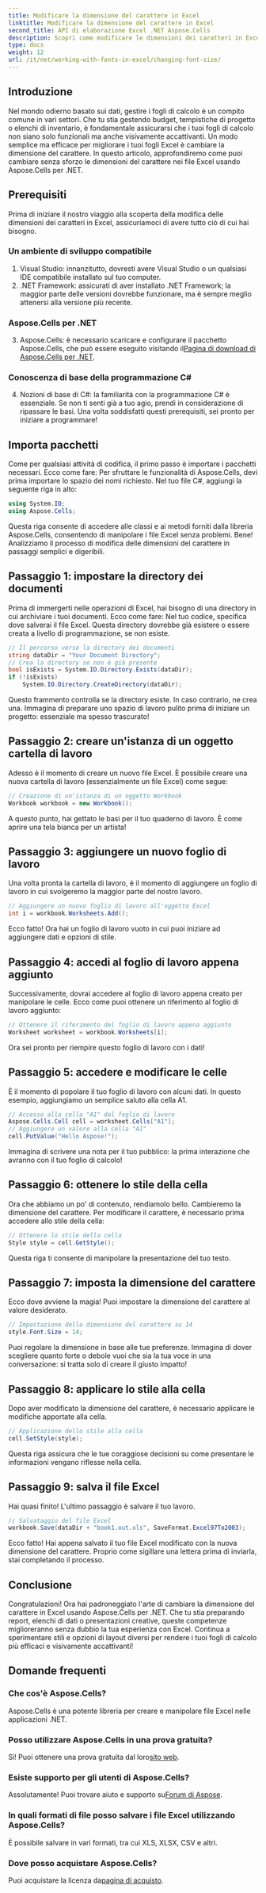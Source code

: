 ```yaml
---
title: Modificare la dimensione del carattere in Excel
linktitle: Modificare la dimensione del carattere in Excel
second_title: API di elaborazione Excel .NET Aspose.Cells
description: Scopri come modificare le dimensioni dei caratteri in Excel con Aspose.Cells per .NET. Questa semplice guida ti accompagna passo dopo passo nella codifica per rendere i tuoi fogli di calcolo più accattivanti.
type: docs
weight: 12
url: /it/net/working-with-fonts-in-excel/changing-font-size/
---
```

## Introduzione
Nel mondo odierno basato sui dati, gestire i fogli di calcolo è un compito comune in vari settori. Che tu stia gestendo budget, tempistiche di progetto o elenchi di inventario, è fondamentale assicurarsi che i tuoi fogli di calcolo non siano solo funzionali ma anche visivamente accattivanti. Un modo semplice ma efficace per migliorare i tuoi fogli Excel è cambiare la dimensione del carattere. In questo articolo, approfondiremo come puoi cambiare senza sforzo le dimensioni del carattere nei file Excel usando Aspose.Cells per .NET. 
## Prerequisiti
Prima di iniziare il nostro viaggio alla scoperta della modifica delle dimensioni dei caratteri in Excel, assicuriamoci di avere tutto ciò di cui hai bisogno.
### Un ambiente di sviluppo compatibile
1. Visual Studio: innanzitutto, dovresti avere Visual Studio o un qualsiasi IDE compatibile installato sul tuo computer.
2. .NET Framework: assicurati di aver installato .NET Framework; la maggior parte delle versioni dovrebbe funzionare, ma è sempre meglio attenersi alla versione più recente.
### Aspose.Cells per .NET
3.  Aspose.Cells: è necessario scaricare e configurare il pacchetto Aspose.Cells, che può essere eseguito visitando il[Pagina di download di Aspose.Cells per .NET](https://releases.aspose.com/cells/net/).
### Conoscenza di base della programmazione C#
4. Nozioni di base di C#: la familiarità con la programmazione C# è essenziale. Se non ti senti già a tuo agio, prendi in considerazione di ripassare le basi. 
Una volta soddisfatti questi prerequisiti, sei pronto per iniziare a programmare!
## Importa pacchetti
Come per qualsiasi attività di codifica, il primo passo è importare i pacchetti necessari. Ecco come fare:
Per sfruttare le funzionalità di Aspose.Cells, devi prima importare lo spazio dei nomi richiesto. Nel tuo file C#, aggiungi la seguente riga in alto:
```csharp
using System.IO;
using Aspose.Cells;
```
Questa riga consente di accedere alle classi e ai metodi forniti dalla libreria Aspose.Cells, consentendo di manipolare i file Excel senza problemi.
Bene! Analizziamo il processo di modifica delle dimensioni del carattere in passaggi semplici e digeribili. 
## Passaggio 1: impostare la directory dei documenti
Prima di immergerti nelle operazioni di Excel, hai bisogno di una directory in cui archiviare i tuoi documenti. Ecco come fare:
Nel tuo codice, specifica dove salverai il file Excel. Questa directory dovrebbe già esistere o essere creata a livello di programmazione, se non esiste. 
```csharp
// Il percorso verso la directory dei documenti
string dataDir = "Your Document Directory";
// Crea la directory se non è già presente
bool isExists = System.IO.Directory.Exists(dataDir);
if (!isExists)
    System.IO.Directory.CreateDirectory(dataDir);
```
Questo frammento controlla se la directory esiste. In caso contrario, ne crea una. Immagina di preparare uno spazio di lavoro pulito prima di iniziare un progetto: essenziale ma spesso trascurato!
## Passaggio 2: creare un'istanza di un oggetto cartella di lavoro
Adesso è il momento di creare un nuovo file Excel. 
È possibile creare una nuova cartella di lavoro (essenzialmente un file Excel) come segue:
```csharp
// Creazione di un'istanza di un oggetto Workbook
Workbook workbook = new Workbook();
```
A questo punto, hai gettato le basi per il tuo quaderno di lavoro. È come aprire una tela bianca per un artista!
## Passaggio 3: aggiungere un nuovo foglio di lavoro
Una volta pronta la cartella di lavoro, è il momento di aggiungere un foglio di lavoro in cui svolgeremo la maggior parte del nostro lavoro.
```csharp
// Aggiungere un nuovo foglio di lavoro all'oggetto Excel
int i = workbook.Worksheets.Add();
```
Ecco fatto! Ora hai un foglio di lavoro vuoto in cui puoi iniziare ad aggiungere dati e opzioni di stile.
## Passaggio 4: accedi al foglio di lavoro appena aggiunto
Successivamente, dovrai accedere al foglio di lavoro appena creato per manipolare le celle.
Ecco come puoi ottenere un riferimento al foglio di lavoro aggiunto:
```csharp
// Ottenere il riferimento del foglio di lavoro appena aggiunto
Worksheet worksheet = workbook.Worksheets[i];
```
Ora sei pronto per riempire questo foglio di lavoro con i dati!
## Passaggio 5: accedere e modificare le celle
È il momento di popolare il tuo foglio di lavoro con alcuni dati.
In questo esempio, aggiungiamo un semplice saluto alla cella A1. 
```csharp
// Accesso alla cella "A1" dal foglio di lavoro
Aspose.Cells.Cell cell = worksheet.Cells["A1"];
// Aggiungere un valore alla cella "A1"
cell.PutValue("Hello Aspose!");
```
Immagina di scrivere una nota per il tuo pubblico: la prima interazione che avranno con il tuo foglio di calcolo!
## Passaggio 6: ottenere lo stile della cella 
Ora che abbiamo un po' di contenuto, rendiamolo bello. Cambieremo la dimensione del carattere.
Per modificare il carattere, è necessario prima accedere allo stile della cella:
```csharp
// Ottenere lo stile della cella
Style style = cell.GetStyle();
```
Questa riga ti consente di manipolare la presentazione del tuo testo. 
## Passaggio 7: imposta la dimensione del carattere
Ecco dove avviene la magia! Puoi impostare la dimensione del carattere al valore desiderato.
```csharp
// Impostazione della dimensione del carattere su 14
style.Font.Size = 14;
```
Puoi regolare la dimensione in base alle tue preferenze. Immagina di dover scegliere quanto forte o debole vuoi che sia la tua voce in una conversazione: si tratta solo di creare il giusto impatto!
## Passaggio 8: applicare lo stile alla cella
Dopo aver modificato la dimensione del carattere, è necessario applicare le modifiche apportate alla cella.
```csharp
// Applicazione dello stile alla cella
cell.SetStyle(style);
```
Questa riga assicura che le tue coraggiose decisioni su come presentare le informazioni vengano riflesse nella cella. 
## Passaggio 9: salva il file Excel
Hai quasi finito! L'ultimo passaggio è salvare il tuo lavoro.
```csharp
// Salvataggio del file Excel
workbook.Save(dataDir + "book1.out.xls", SaveFormat.Excel97To2003);
```
Ecco fatto! Hai appena salvato il tuo file Excel modificato con la nuova dimensione del carattere. Proprio come sigillare una lettera prima di inviarla, stai completando il processo.
## Conclusione
Congratulazioni! Ora hai padroneggiato l'arte di cambiare la dimensione del carattere in Excel usando Aspose.Cells per .NET. Che tu stia preparando report, elenchi di dati o presentazioni creative, queste competenze miglioreranno senza dubbio la tua esperienza con Excel. Continua a sperimentare stili e opzioni di layout diversi per rendere i tuoi fogli di calcolo più efficaci e visivamente accattivanti!
## Domande frequenti
### Che cos'è Aspose.Cells?
Aspose.Cells è una potente libreria per creare e manipolare file Excel nelle applicazioni .NET.
### Posso utilizzare Aspose.Cells in una prova gratuita?
 Sì! Puoi ottenere una prova gratuita dal loro[sito web](https://releases.aspose.com/).
### Esiste supporto per gli utenti di Aspose.Cells?
 Assolutamente! Puoi trovare aiuto e supporto su[Forum di Aspose](https://forum.aspose.com/c/cells/9).
### In quali formati di file posso salvare i file Excel utilizzando Aspose.Cells?
È possibile salvare in vari formati, tra cui XLS, XLSX, CSV e altri.
### Dove posso acquistare Aspose.Cells?
 Puoi acquistare la licenza da[pagina di acquisto](https://purchase.aspose.com/buy).